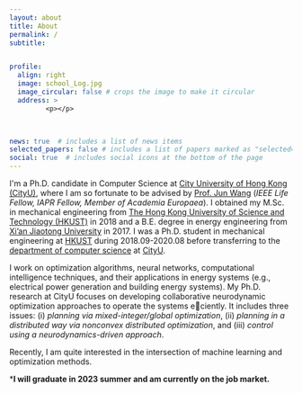 ```yaml
---
layout: about
title: About
permalink: /
subtitle: 


profile:
  align: right
  image: school_Log.jpg
  image_circular: false # crops the image to make it circular
  address: >
         <p></p>

 

news: true  # includes a list of news items
selected_papers: false # includes a list of papers marked as "selected={true}"
social: true  # includes social icons at the bottom of the page
---
```

  




I'm a Ph.D. candidate in Computer Science at [City University of Hong Kong (CityU)](https://www.cityu.edu.hk/), where I am so fortunate to be advised by [Prof. Jun Wang](https://scholars.cityu.edu.hk/en/persons/jun-wang(6d556e00-9da5-4b40-9602-8ee68ce4e526).html) (*IEEE Life Fellow, IAPR Fellow, Member of Academia Europaea*). I obtained my M.Sc. in mechanical engineering from [The Hong Kong University of Science and Technology (HKUST)](https://hkust.edu.hk/)  in 2018 and a B.E. degree in energy engineering from [Xi’an Jiaotong University](http://en.xjtu.edu.cn/) in 2017. I was a Ph.D. student in mechanical engineering at [HKUST](https://hkust.edu.hk/) during 2018.09-2020.08 before transferring to the [department of computer science](https://www.cs.cityu.edu.hk/about-us/department) at [CityU](https://www.cityu.edu.hk/). 

I work on optimization algorithms, neural networks, computational intelligence techniques, and their applications in energy systems (e.g., electrical power generation and building energy systems). My Ph.D. research at CityU focuses on developing collaborative neurodynamic optimization approaches to operate the systems eciently. It includes three issues: (i) *planning via mixed-integer/global optimization*, (ii) *planning in a distributed way via nonconvex distributed optimization*, and (iii) *control using a neurodynamics-driven approach*. 

Recently, I am quite interested in the intersection of machine learning and optimization methods.

***I will graduate in 2023 summer and am currently on the job market.**



<!-- // Write your biography here. Tell the world about yourself. Link to your favorite [subreddit](http://reddit.com). You can put a picture in, too. The code is already in, just name your picture `prof_pic.jpg` and put it in the `img/` folder. -->

<!-- # Put your address / P.O. box / other info right below your picture. You can also disable any these elements by editing `profile` property of the YAML header of your `_pages/about.md`. Edit `_bibliography/papers.bib` and Jekyll will render your [publications page](/al-folio/publications/) automatically. -->

<!-- # Link to your social media connections, too. This theme is set up to use [Font Awesome icons](http://fortawesome.github.io/Font-Awesome/) and [Academicons](https://jpswalsh.github.io/academicons/), like the ones below. Add your Facebook, Twitter, LinkedIn, Google Scholar, or just disable all of them.  --> 

<!--  [Below the figure]  <p>Yeung Kin Man Academic Building</p>
    <p>Department of Computer Science</p>
    <p>City University of Hong Kong, Hong Kong</p>-->